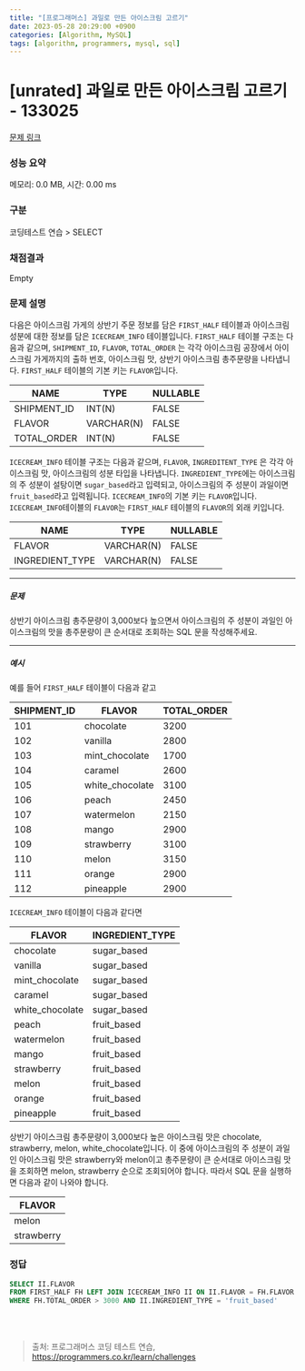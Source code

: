 ```yaml
---
title: "[프로그래머스] 과일로 만든 아이스크림 고르기"
date: 2023-05-28 20:29:00 +0900
categories: [Algorithm, MySQL]
tags: [algorithm, programmers, mysql, sql]
---
```


# [unrated] 과일로 만든 아이스크림 고르기 - 133025

[문제 링크](https://school.programmers.co.kr/learn/courses/30/lessons/133025)

### 성능 요약

메모리: 0.0 MB, 시간: 0.00 ms

### 구분

코딩테스트 연습 > SELECT

### 채점결과

Empty

### 문제 설명

<p>다음은 아이스크림 가게의 상반기 주문 정보를 담은 <code>FIRST_HALF</code> 테이블과 아이스크림 성분에 대한 정보를 담은 <code>ICECREAM_INFO</code> 테이블입니다. <code>FIRST_HALF</code> 테이블 구조는 다음과 같으며, <code>SHIPMENT_ID</code>, <code>FLAVOR</code>, <code>TOTAL_ORDER</code> 는 각각 아이스크림 공장에서 아이스크림 가게까지의 출하 번호, 아이스크림 맛, 상반기 아이스크림 총주문량을 나타냅니다. <code>FIRST_HALF</code> 테이블의 기본 키는 <code>FLAVOR</code>입니다.</p>

|    NAME       |   TYPE      | NULLABLE |
|--------------|-------------|----------|
| SHIPMENT_ID  |   INT(N)    |  FALSE   |
|   FLAVOR     | VARCHAR(N)  |  FALSE   |
| TOTAL_ORDER  |   INT(N)    |  FALSE   |

<p><code>ICECREAM_INFO</code> 테이블 구조는 다음과 같으며, <code>FLAVOR</code>, <code>INGREDITENT_TYPE</code> 은 각각 아이스크림 맛, 아이스크림의 성분 타입을 나타냅니다. <code>INGREDIENT_TYPE</code>에는 아이스크림의 주 성분이 설탕이면 <code>sugar_based</code>라고 입력되고, 아이스크림의 주 성분이 과일이면 <code>fruit_based</code>라고 입력됩니다. <code>ICECREAM_INFO</code>의 기본 키는 <code>FLAVOR</code>입니다. <code>ICECREAM_INFO</code>테이블의 <code>FLAVOR</code>는 <code>FIRST_HALF</code> 테이블의  <code>FLAVOR</code>의 외래 키입니다.</p>

|       NAME         |      TYPE      | NULLABLE |
|-------------------|----------------|----------|
|       FLAVOR      |   VARCHAR(N)   |  FALSE   |
| INGREDIENT_TYPE   |   VARCHAR(N)   |  FALSE   |

<hr>

<h5>문제</h5>

<p>상반기 아이스크림 총주문량이 3,000보다 높으면서 아이스크림의 주 성분이 과일인 아이스크림의 맛을 총주문량이 큰 순서대로 조회하는 SQL 문을 작성해주세요.</p>

<hr>

<h5>예시</h5>

<p>예를 들어 <code>FIRST_HALF</code> 테이블이 다음과 같고</p>

| SHIPMENT_ID |     FLAVOR      | TOTAL_ORDER |
|-------------|-----------------|-------------|
|     101     |    chocolate    |    3200     |
|     102     |     vanilla     |    2800     |
|     103     | mint_chocolate |    1700     |
|     104     |     caramel     |    2600     |
|     105     | white_chocolate |    3100     |
|     106     |      peach      |    2450     |
|     107     |   watermelon    |    2150     |
|     108     |      mango      |    2900     |
|     109     |   strawberry    |    3100     |
|     110     |      melon      |    3150     |
|     111     |      orange     |    2900     |
|     112     |    pineapple    |    2900     |

<p><code>ICECREAM_INFO</code> 테이블이 다음과 같다면</p>

|     FLAVOR      | INGREDIENT_TYPE |
|-----------------|-----------------|
|    chocolate    |   sugar_based   |
|     vanilla     |   sugar_based   |
| mint_chocolate  |   sugar_based   |
|     caramel     |   sugar_based   |
| white_chocolate |   sugar_based   |
|      peach      |   fruit_based   |
|   watermelon    |   fruit_based   |
|      mango      |   fruit_based   |
|   strawberry    |   fruit_based   |
|      melon      |   fruit_based   |
|     orange      |   fruit_based   |
|    pineapple    |   fruit_based   |

<p>상반기 아이스크림 총주문량이 3,000보다 높은 아이스크림 맛은 chocolate, strawberry, melon, white_chocolate입니다. 이 중에 아이스크림의 주 성분이 과일인 아이스크림 맛은 strawberry와 melon이고 총주문량이 큰 순서대로 아이스크림 맛을 조회하면 melon, strawberry 순으로 조회되어야 합니다. 따라서 SQL 문을 실행하면 다음과 같이 나와야 합니다. </p>

|   FLAVOR   |
|------------|
|   melon    |
| strawberry |

### 정답

```sql
SELECT II.FLAVOR
FROM FIRST_HALF FH LEFT JOIN ICECREAM_INFO II ON II.FLAVOR = FH.FLAVOR
WHERE FH.TOTAL_ORDER > 3000 AND II.INGREDIENT_TYPE = 'fruit_based'
```

<br>

<br>

> 출처: 프로그래머스 코딩 테스트 연습, https://programmers.co.kr/learn/challenges
